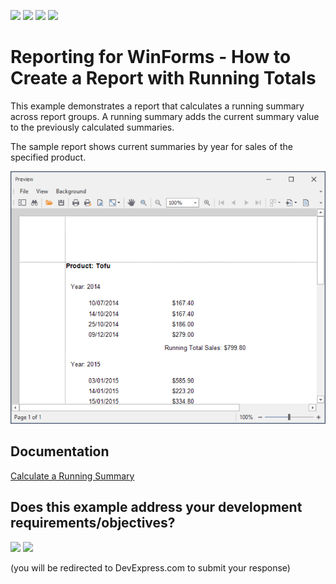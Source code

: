 <!-- default badges list -->
![](https://img.shields.io/endpoint?url=https://codecentral.devexpress.com/api/v1/VersionRange/128601418/21.2.4%2B)
[![](https://img.shields.io/badge/Open_in_DevExpress_Support_Center-FF7200?style=flat-square&logo=DevExpress&logoColor=white)](https://supportcenter.devexpress.com/ticket/details/E627)
[![](https://img.shields.io/badge/📖_How_to_use_DevExpress_Examples-e9f6fc?style=flat-square)](https://docs.devexpress.com/GeneralInformation/403183)
[![](https://img.shields.io/badge/💬_Leave_Feedback-feecdd?style=flat-square)](#does-this-example-address-your-development-requirementsobjectives)
<!-- default badges end -->
# Reporting for WinForms - How to Create a Report with Running Totals

This example demonstrates a report that calculates a running summary across report groups. A running summary adds the current summary value to the previously calculated summaries.

The sample report shows current summaries by year for sales of the specified product.

![Report with Running Totals](/images/screenshot.png)

## Documentation

[Calculate a Running Summary](https://docs.devexpress.com/XtraReports/4816)


<!-- feedback -->
## Does this example address your development requirements/objectives?

[<img src="https://www.devexpress.com/support/examples/i/yes-button.svg"/>](https://www.devexpress.com/support/examples/survey.xml?utm_source=github&utm_campaign=reporting-winforms-summary-running-totals&~~~was_helpful=yes) [<img src="https://www.devexpress.com/support/examples/i/no-button.svg"/>](https://www.devexpress.com/support/examples/survey.xml?utm_source=github&utm_campaign=reporting-winforms-summary-running-totals&~~~was_helpful=no)

(you will be redirected to DevExpress.com to submit your response)
<!-- feedback end -->
